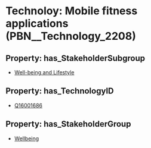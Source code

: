 # Technoloy: __Mobile fitness applications__ (PBN__Technology_2208)

## Property: has_StakeholderSubgroup

* [Well-being and Lifestyle](PBN__TechSubgroup_45)

## Property: has_TechnologyID

* [Q16001686](Q16001686)

## Property: has_StakeholderGroup

* [Wellbeing](PBN__TechGroup_2)

